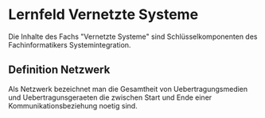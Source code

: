 # Lernfeld Vernetzte Systeme

Die Inhalte des Fachs "Vernetzte Systeme" sind Schlüsselkomponenten des Fachinformatikers Systemintegration.

## Definition Netzwerk

Als Netzwerk bezeichnet man die Gesamtheit von Uebertragungsmedien und Uebertragunsgeraeten 
die zwischen Start und Ende einer Kommunikationsbeziehung noetig sind.